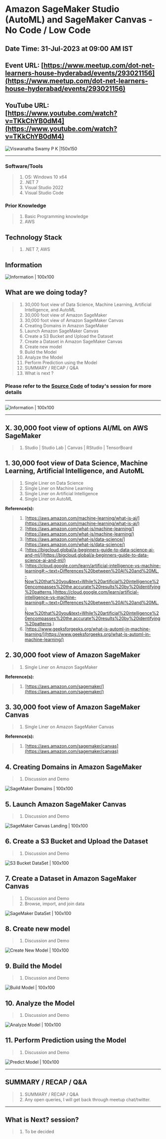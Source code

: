 # Amazon SageMaker Studio (AutoML) and SageMaker Canvas - No Code / Low Code

## Date Time: 31-Jul-2023 at 09:00 AM IST

## Event URL: [https://www.meetup.com/dot-net-learners-house-hyderabad/events/293021156](https://www.meetup.com/dot-net-learners-house-hyderabad/events/293021156)

## YouTube URL: [https://www.youtube.com/watch?v=TKkChYB0dM4](https://www.youtube.com/watch?v=TKkChYB0dM4)

![Viswanatha Swamy P K |150x150](./Documentation/Images/ViswanathaSwamyPK.PNG)

---

### Software/Tools

> 1. OS: Windows 10 x64
> 1. .NET 7
> 1. Visual Studio 2022
> 1. Visual Studio Code

### Prior Knowledge

> 1. Basic Programming knowledge
> 1. AWS

## Technology Stack

> 1. .NET 7, AWS

## Information

![Information | 100x100](./Documentation/Images/Information.PNG)

## What are we doing today?

> 1. 30,000 foot view of Data Science, Machine Learning, Artificial Intelligence, and AutoML
> 1. 30,000 foot view of Amazon SageMaker
> 1. 30,000 foot view of Amazon SageMaker Canvas
> 1. Creating Domains in Amazon SageMaker
> 1. Launch Amazon SageMaker Canvas
> 1. Create a S3 Bucket and Upload the Dataset
> 1. Create a Dataset in Amazon SageMaker Canvas
> 1. Create new model
> 1. Build the Model
> 1. Analyze the Model
> 1. Perform Prediction using the Model
> 1. SUMMARY / RECAP / Q&A
> 1. What is next ?

### Please refer to the [**Source Code**](https://github.com/vishipayyallore/speaker-series-2023/tree/main/dotnet-6-on-aws/SageMaker_Canvas_S1) of today's session for more details

---

![Information | 100x100](./Documentation/Images/SeatBelt.PNG)

---

## X. 30,000 foot view of options AI/ML on AWS SageMaker

> 1. Studio | Studio Lab | Canvas | RStudio | TensorBoard


## 1. 30,000 foot view of Data Science, Machine Learning, Artificial Intelligence, and AutoML

> 1. Single Liner on Data Science
> 1. Single Liner on Machine Learning
> 1. Single Liner on Artificial Intelligence
> 1. Single Liner on AutoML

**Reference(s):**

> 1. [https://aws.amazon.com/machine-learning/what-is-ai/](https://aws.amazon.com/machine-learning/what-is-ai/)
> 1. [https://aws.amazon.com/what-is/machine-learning/](https://aws.amazon.com/what-is/machine-learning/)
> 1. [https://aws.amazon.com/what-is/data-science/](https://aws.amazon.com/what-is/data-science/)
> 1. [https://bigcloud.global/a-beginners-guide-to-data-science-ai-and-ml/](https://bigcloud.global/a-beginners-guide-to-data-science-ai-and-ml/)
> 1. [https://cloud.google.com/learn/artificial-intelligence-vs-machine-learning#:~:text=Differences%20between%20AI%20and%20ML,-Now%20that%20you&text=While%20artificial%20intelligence%20encompasses%20the,accurate%20results%20by%20identifying%20patterns.](https://cloud.google.com/learn/artificial-intelligence-vs-machine-learning#:~:text=Differences%20between%20AI%20and%20ML,-Now%20that%20you&text=While%20artificial%20intelligence%20encompasses%20the,accurate%20results%20by%20identifying%20patterns.)
> 1. [https://www.geeksforgeeks.org/what-is-automl-in-machine-learning/](https://www.geeksforgeeks.org/what-is-automl-in-machine-learning/)

## 2. 30,000 foot view of Amazon SageMaker

> 1. Single Liner on Amazon SageMaker

**Reference(s):**

> 1. [https://aws.amazon.com/sagemaker/](https://aws.amazon.com/sagemaker/)

## 3. 30,000 foot view of Amazon SageMaker Canvas

> 1. Single Liner on Amazon SageMaker Canvas

**Reference(s):**

> 1. [https://aws.amazon.com/sagemaker/canvas](https://aws.amazon.com/sagemaker/canvas)

## 4. Creating Domains in Amazon SageMaker

> 1. Discussion and Demo

![SageMaker Domains | 100x100](./Documentation/Images/SageMaker_Domains.PNG)

## 5. Launch Amazon SageMaker Canvas

> 1. Discussion and Demo

![SageMaker Canvas Landing | 100x100](./Documentation/Images/SageMaker_Canvas_Landing.PNG)

## 6. Create a S3 Bucket and Upload the Dataset

> 1. Discussion and Demo

![S3 Bucket DataSet | 100x100](./Documentation/Images/S3Bucket_DataSet.PNG)

## 7. Create a Dataset in Amazon SageMaker Canvas

> 1. Discussion and Demo
> 1. Browse, import, and join data

![SageMaker DataSet | 100x100](./Documentation/Images/SageMaker_DataSets.PNG)

## 8. Create new model

> 1. Discussion and Demo

![Create New Model | 100x100](./Documentation/Images/CreateNewModel.PNG)

## 9. Build the Model

> 1. Discussion and Demo

![Build Model | 100x100](./Documentation/Images/SageMaker_BuildPhase.PNG)

## 10. Analyze the Model

> 1. Discussion and Demo

![Analyze Model | 100x100](./Documentation/Images/SageMaker_AnalyzePhase.PNG)

## 11. Perform Prediction using the Model

> 1. Discussion and Demo

![Predict Model | 100x100](./Documentation/Images/SageMaker_PredictPhase.PNG)

---

## SUMMARY / RECAP / Q&A

> 1. SUMMARY / RECAP / Q&A
> 2. Any open queries, I will get back through meetup chat/twitter.

---

## What is Next? session?

> 1. To be decided
